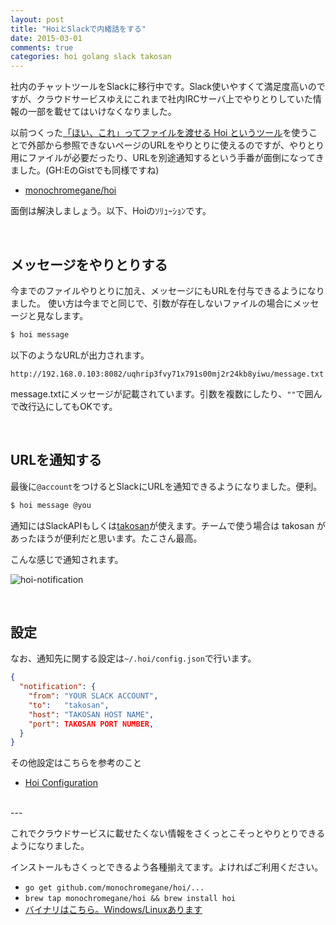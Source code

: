 ```yaml
---
layout: post
title: "HoiとSlackで内緒話をする"
date: 2015-03-01
comments: true
categories: hoi golang slack takosan
---
```


社内のチャットツールをSlackに移行中です。Slack使いやすくて満足度高いのですが、クラウドサービスゆえにこれまで社内IRCサーバ上でやりとりしていた情報の一部を載せてはいけなくなりました。

以前つくった[「ほい、これ」ってファイルを渡せる Hoi というツール](http://blog.monochromegane.com/blog/2014/07/17/hoi/)を使うことで外部から参照できないページのURLをやりとりに使えるのですが、やりとり用にファイルが必要だったり、URLを別途通知するという手番が面倒になってきました。(GH:EのGistでも同様ですね)

- [monochromegane/hoi](https://github.com/monochromegane/hoi)

面倒は解決しましょう。以下、Hoiのｿﾘｭｰｼｮﾝです。

<br />

## メッセージをやりとりする

今までのファイルやりとりに加え、メッセージにもURLを付与できるようになりました。
使い方は今までと同じで、引数が存在しないファイルの場合にメッセージと見なします。

```sh
$ hoi message
```

以下のようなURLが出力されます。

```
http://192.168.0.103:8082/uqhrip3fvy71x791s00mj2r24kb8yiwu/message.txt
```

message.txtにメッセージが記載されています。引数を複数にしたり、`""`で囲んで改行込にしてもOKです。

<br />

## URLを通知する

最後に`@account`をつけるとSlackにURLを通知できるようになりました。便利。

```sh
$ hoi message @you
```

通知にはSlackAPIもしくは[takosan](https://github.com/kentaro/takosan)が使えます。チームで使う場合は takosan があったほうが便利だと思います。たこさん最高。

こんな感じで通知されます。

![hoi-notification](/images/2015/03/hoi-notification.png)


<br />

## 設定

なお、通知先に関する設定は`~/.hoi/config.json`で行います。

```json
{
  "notification": {
    "from": "YOUR SLACK ACCOUNT",
    "to":   "takosan",
    "host": "TAKOSAN HOST NAME",
    "port": TAKOSAN PORT NUMBER,
  }
}
```

その他設定はこちらを参考のこと

- [Hoi Configuration](https://github.com/monochromegane/hoi#configuration)

<br />
---

これでクラウドサービスに載せたくない情報をさくっとこそっとやりとりできるようになりました。

インストールもさくっとできるよう各種揃えてます。よければご利用ください。

- `go get github.com/monochromegane/hoi/...`
- `brew tap monochromegane/hoi && brew install hoi`
- [バイナリはこちら。Windows/Linuxあります](https://github.com/monochromegane/hoi/releases)

